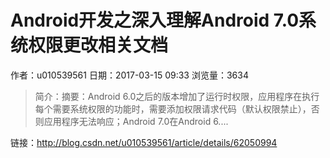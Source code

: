 # Android开发之深入理解Android 7.0系统权限更改相关文档
作者：u010539561
日期：2017-03-15 09:33
浏览量：3634
> 简介：摘要：Android 6.0之后的版本增加了运行时权限，应用程序在执行每个需要系统权限的功能时，需要添加权限请求代码（默认权限禁止），否则应用程序无法响应；Android 7.0在Android 6....

 链接：http://blog.csdn.net/u010539561/article/details/62050994
